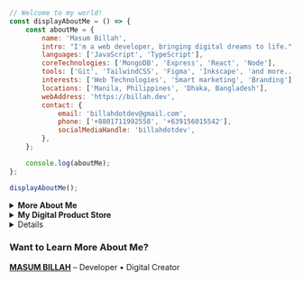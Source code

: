   
```javascript                                                                                                           
// Welcome to my world!
const displayAboutMe = () => {
    const aboutMe = {
        name: 'Masum Billah',
        intro: "I'm a web developer, bringing digital dreams to life.",
        languages: ['JavaScript', 'TypeScript'],
        coreTechnologies: ['MongoDB', 'Express', 'React', 'Node'],
        tools: ['Git', 'TailwindCSS', 'Figma', 'Inkscape', 'and more...'],
        interests: ['Web Technologies', 'Smart marketing', 'Branding'],
        locations: ['Manila, Philippines', 'Dhaka, Bangladesh'],
        webAddress: 'https://billah.dev',
        contact: {
            email: 'billahdotdev@gmail.com',
            phone: ['+8801711992558', '+639156015542'],
            socialMediaHandle: 'billahdotdev',
        },
    };

    console.log(aboutMe);
};

displayAboutMe();


```          
   
     
<details> 
<summary><strong>More About Me</strong></summary>                                       

<pre>
🙂 My Story:
I’m deeply passionate about JavaScript and modern web technologies. Before the pandemic, I was navigating the ups and downs of entrepreneurship in the clothing industry through my venture, DhakaTeez. As the person behind the scenes—handling everything from sales to strategy—I learned valuable lessons about persistence, creativity, and real-world problem solving.

When the pandemic hit, it gave me a chance to align my passion with my work. That’s when I fully committed to web development—bringing both technical skills and business insight to the table. Today, I wear two hats: helping grow DhakaTeez and offering tailored web development services to individuals and businesses looking to grow online.

If you’re looking for someone who understands both code and commerce—I’d love to help.

👩‍💻 I Speak:
English, Bangla(Native), Taglish, and of course JavaScript!            

🎓 Credentials:
I'm a Bangladesh University of Engineering and Technology (BUET) certified full-stack web developer   
on a journey of modern web mastery at the University of Helsinki.    
</pre>
</details>    


<details> <summary><strong>My Digital Product Store</strong></summary> <img src="https://images.unsplash.com/photo-1521737604893-d14cc237f11d?auto=format&fit=crop&w=1350&q=80" alt="Creative Workspace" style="width: 100%; border-radius: 12px; margin-bottom: 1rem;">
👋 Hi, I’m Masum — Developer & Digital Creator
I craft clean, focused digital tools to help developers, freelancers, and creators move faster, save time, and launch with confidence. I also write practical, no-fluff guides to solve real-world problems in tech and life.

🚀 Products Built to Save You Time
⏳ Coming Soon Landing Page Template
<div style="border: 1px solid #ddd; border-radius: 12px; padding: 16px; margin-bottom: 16px;"> Launch smart. A sleek, responsive landing page for product announcements or waitlists.<br><br> 🔧 <strong>Tech:</strong> HTML + Tailwind CSS<br> 💵 <strong>Price:</strong> $10<br><br> <a href="https://billahdotdev.gumroad.com/l/coming-soon-landing-page-template" style="text-decoration: none;"> <img src="https://img.shields.io/badge/View%20Template-Gumroad-orange?style=for-the-badge&logo=gumroad" alt="Buy on Gumroad"> </a> </div>
👨‍💻 Hacker-Vibe Personal Site Template
<div style="border: 1px solid #ddd; border-radius: 12px; padding: 16px; margin-bottom: 16px;"> Stand out with a bold, dark-themed personal site. Perfect for devs who want that terminal-style edge.<br><br> 🔧 <strong>Tech:</strong> React + Vite + Tailwind CSS<br> 💵 <strong>Price:</strong> $15<br><br> <a href="https://billahdotdev.gumroad.com/l/hacker-terminal-website" style="text-decoration: none;"> <img src="https://img.shields.io/badge/View%20Template-Gumroad-teal?style=for-the-badge&logo=gumroad" alt="Buy Now"> </a> </div>
✏️ Simple Line SVG Icon Pack (60+ Icons)
<div style="border: 1px solid #ddd; border-radius: 12px; padding: 16px; margin-bottom: 16px;"> Clean, minimal SVG icons ready to drop into your next project. Lightweight, scalable, and easy to customize.<br><br> 📦 <strong>Includes:</strong> 60+ icons (SVG format)<br> 💵 <strong>Price:</strong> $1<br><br> <a href="https://billahdotdev.gumroad.com/l/simple-line-svg-icons" style="text-decoration: none;"> <img src="https://img.shields.io/badge/Get%20SVGs-Gumroad-success?style=for-the-badge&logo=svg" alt="Download Icons"> </a> </div>
💬 Custom Work & Projects
<div style="border: 1px solid #ddd; border-radius: 12px; padding: 16px; text-align: center;"> Need a **custom landing page**, **personal site**, or a **problem-solving content piece**?<br><br> Let’s chat!<br><br> <a href="https://wa.me/+8801711992558?text=Hi%20Masum!%20I’m%20interested%20in%20a%20custom%20digital%20project." style="text-decoration: none;"> <img src="https://img.shields.io/badge/Chat%20on-WhatsApp-brightgreen?style=for-the-badge&logo=whatsapp" alt="WhatsApp Chat"> </a> </div> </details>


<details>
  ### Explore More or Purchase at  
**[My Gumroad Store](https://gumroad.billah.dev)** – where I sell my creations.
</details>


### Want to Learn More About Me?  
**[MASUM BILLAH](https://billah.dev)** – Developer • Digital Creator

